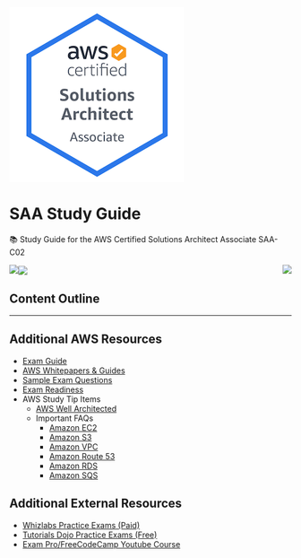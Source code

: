 <img align="center" src="saa-logo.png">

# SAA Study Guide
📚 Study Guide for the AWS Certified Solutions Architect Associate SAA-C02

<img align="left" src="https://img.shields.io/github/last-commit/ari-hacks/saa-study-guide/master?style=for-the-badge">

<img align="center" src="https://img.shields.io/github/license/ari-hacks/saa-study-guide?style=for-the-badge">

<img align="right" src="https://img.shields.io/github/repo-size/ari-hacks/saa-study-guide?style=for-the-badge">



## Content Outline  

 


-------------------------------

## Additional AWS Resources

- [Exam Guide](https://d1.awsstatic.com/training-and-certification/docs-sa-assoc/AWS-Certified-Solutions-Architect-Associate-Exam-Guide_v1.1_2019_08_27_FINAL.pdf)
- [AWS Whitepapers & Guides](https://aws.amazon.com/whitepapers/?whitepapers-main.sort-by=item.additionalFields.sortDate&whitepapers-main.sort-order=desc)
- [Sample Exam Questions](https://d1.awsstatic.com/training-and-certification/docs-sa-assoc/AWS-Certified-Solutions-Architect-Associate_Sample-Questions_v4.1_FINAL.pdf)
- [Exam Readiness](https://www.aws.training/Details/Curriculum?id=20685)
- AWS Study Tip Items
  - [AWS Well Architected ](https://aws.amazon.com/architecture/well-architected/?wa-lens-whitepapers.sort-by=item.additionalFields.sortDate&wa-lens-whitepapers.sort-order=desc)
  - Important FAQs
    - [Amazon EC2](https://aws.amazon.com/ec2/faqs/)
    - [Amazon S3](https://aws.amazon.com/s3/faqs/)
    - [Amazon VPC](https://aws.amazon.com/vpc/faqs/)
    - [Amazon Route 53](https://aws.amazon.com/route53/faqs/)
    - [Amazon RDS](https://aws.amazon.com/rds/faqs/)
    - [Amazon SQS](https://aws.amazon.com/sqs/faqs/)
  
## Additional External Resources

- [Whizlabs Practice Exams (Paid)](https://www.whizlabs.com/aws-solutions-architect-associate/)
- [Tutorials Dojo Practice Exams (Free)](https://portal.tutorialsdojo.com/courses/free-aws-certified-solutions-architect-associate-practice-exams-sampler/)
- [Exam Pro/FreeCodeCamp Youtube Course](https://www.youtube.com/watch?v=Ia-UEYYR44s&feature=youtu.be)


